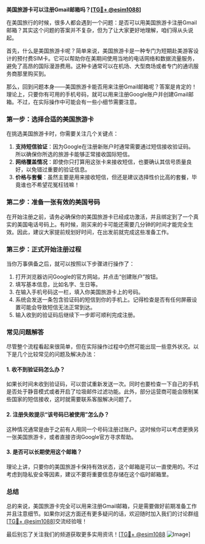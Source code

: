 **美国旅游卡可以注册Gmail邮箱吗？[[TG💪+ @esim1088](https://t.me/s/esim1088)]**

在美国旅行的时候，很多人都会遇到一个问题：是否可以用美国旅游卡注册Gmail邮箱？其实这个问题的答案并不复杂，但为了让大家更好地理解，咱们得从头说起。

首先，什么是美国旅游卡呢？简单来说，美国旅游卡是一种专门为短期赴美游客设计的预付费SIM卡。它可以帮助你在美期间使用当地的电话网络和数据流量服务，避免了高昂的国际漫游费用。这种卡通常可以在机场、大型商场或者专门的通讯服务商那里购买到。

那么，回到问题本身——美国旅游卡能否用来注册Gmail邮箱呢？答案是肯定的！理论上，只要你有可用的手机号码，就可以用来注册Google账户并创建Gmail邮箱。不过，在实际操作中可能会有一些小细节需要注意。

### **第一步：选择合适的美国旅游卡**
在挑选美国旅游卡时，你需要关注几个关键点：
1. **支持短信验证**：因为Google在注册新账户时通常需要通过短信接收验证码。所以确保你所选的旅游卡能够正常接收国际短信。
2. **网络覆盖情况**：即使你只打算用这张卡来接收短信，也要确认其信号质量良好，以免错过重要的验证信息。
3. **价格与套餐**：虽然主要是用来接收短信，但还是建议选择性价比高的套餐，毕竟谁也不希望花冤枉钱嘛！

### **第二步：准备一张有效的美国号码**
在开始注册之前，请务必确保你的美国旅游卡已经成功激活，并且绑定到了一个真实的美国电话号码上。有时候，刚买来的卡可能还需要几分钟的时间才能完全生效。因此，建议大家提前规划好时间，在出发前就完成这些准备工作。

### **第三步：正式开始注册过程**
当你万事俱备之后，就可以按照以下步骤进行操作了：

1. 打开浏览器访问Google的官方网站，并点击“创建账户”按钮。
2. 填写基本信息，比如名字、生日等。
3. 在输入手机号码这一栏，填入你美国旅游卡上的号码。
4. 系统会发送一条包含验证码的短信到你的手机上。记得检查是否有任何屏蔽设置可能会导致短信无法正常到达。
5. 输入收到的验证码后继续下一步即可顺利完成注册。

### **常见问题解答**
尽管整个流程看起来很简单，但在实际操作过程中仍然可能出现一些意外状况。以下是几个比较常见的问题及解决办法：

#### **1. 收不到验证码怎么办？**
如果长时间未收到验证码，可以尝试重新发送一次。同时也要检查一下自己的手机是否处于静音模式或者开启了垃圾邮件过滤功能。此外，部分运营商可能会限制某些国家的短信接收，这时就需要联系客服解决问题了。

#### **2. 注册失败提示“该号码已被使用”怎么办？**
这种情况通常是由于之前有人用同一个号码注册过账户。这时候你可以考虑更换另一张美国旅游卡，或者直接咨询Google官方寻求帮助。

#### **3. 是否可以长期使用这个邮箱？**
理论上讲，只要你的美国旅游卡保持有效状态，这个邮箱是可以一直使用的。不过考虑到隐私安全等因素，建议不要将重要信息存储在这个临时邮箱里。

### **总结**
总的来说，美国旅游卡完全可以用来注册Gmail邮箱，只是需要做好前期准备工作并且注意细节。如果你对这方面还有更多疑问的话，欢迎随时加入我们的讨论群组[[TG💪+ @esim1088](https://t.me/s/esim1088)]交流经验哦！

最后别忘了关注我们的频道获取更多实用资讯！[[TG💪+ @esim1088](https://t.me/s/esim1088) ![Image](https://i.postimg.cc/4NQfJmqS/Snipaste-2025-05-13-00-14-12.png)]